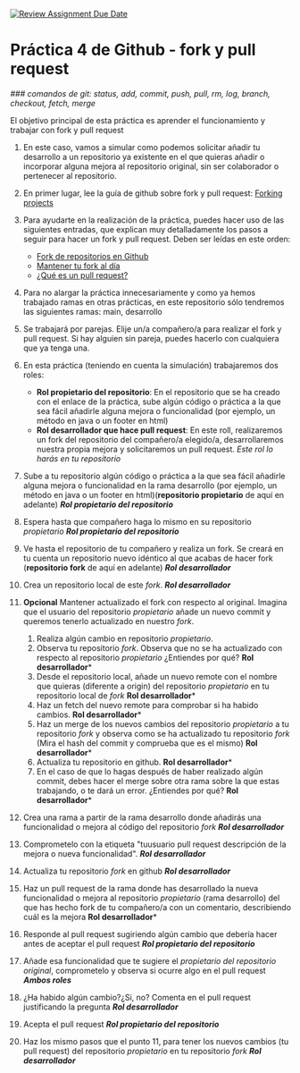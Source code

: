 [![Review Assignment Due Date](https://classroom.github.com/assets/deadline-readme-button-24ddc0f5d75046c5622901739e7c5dd533143b0c8e959d652212380cedb1ea36.svg)](https://classroom.github.com/a/4bfEpgIA)
# Práctica 4 de Github - fork y pull request
*### comandos de git: status, add, commit, push, pull, rm, log, branch, checkout, fetch, merge*

El objetivo principal de esta práctica es aprender el funcionamiento y trabajar con fork y pull request

1. En este caso, vamos a simular como podemos solicitar añadir tu desarrollo a un repositorio ya existente en el que quieras añadir o incorporar alguna mejora al repositorio original, sin ser colaborador o pertenecer al repositorio.
   
2. En primer lugar, lee la guía de github sobre fork y pull request: [Forking projects](https://guides.github.com/activities/forking/)
   
3. Para ayudarte en la realización de la práctica, puedes hacer uso de las siguientes entradas, que explican muy detalladamente los pasos a seguir para hacer un fork y pull request. Deben ser leídas en este orden:
    - [Fork de repositorios en Github](http://aprendegit.com/fork-de-repositorios-para-que-sirve/)
    - [Mantener tu fork al día](http://aprendegit.com/mantener-tu-fork-al-dia/)
    - [¿Qué es un pull request?](http://aprendegit.com/que-es-un-pull-request/)
     
   
4. Para no alargar la práctica innecesariamente y como ya hemos trabajado ramas en otras prácticas, en este repositorio sólo tendremos las siguientes ramas: main, desarrollo
   
5. Se trabajará por parejas. Elije un/a compañero/a para realizar el fork y pull request. Si hay alguien sin pareja, puedes hacerlo con cualquiera que ya tenga una.
   
6. En esta práctica (teniendo en cuenta la simulación) trabajaremos dos roles:
   - **Rol propietario del repositorio**: En el repositorio que se ha creado con el enlace de la práctica, sube algún código o práctica a la que sea fácil añadirle alguna mejora o funcionalidad (por ejemplo, un método en java o un footer en html)
   - **Rol desarrollador que hace pull request**: En este roll, realizaremos un fork del repositorio del compañero/a elegido/a, desarrollaremos nuestra propia mejora y solicitaremos un pull request. *Este rol lo harás en tu repositorio*

7. Sube a tu repositorio algún código o práctica a la que sea fácil añadirle alguna mejora o funcionalidad en la rama desarrollo (por ejemplo, un método en java o un footer en html)(**repositorio propietario** de aquí en adelante)  ***Rol propietario del repositorio***
   
8. Espera hasta que compañero haga lo mismo en su repositorio *propietario* ***Rol propietario del repositorio***
   
9. Ve hasta el repositorio de tu compañero y realiza un fork. Se creará en tu cuenta un repositorio nuevo idéntico al que acabas de hacer fork (**repositorio fork** de aquí en adelante) ***Rol desarrollador***
    
10. Crea un repositorio local de este *fork*. ***Rol desarrollador*** 

11. **Opcional** Mantener actualizado el fork con respecto al original. Imagina que el usuario del repositorio *propietario* añade un nuevo commit y queremos tenerlo actualizado en nuestro *fork*.
    
    1. Realiza algún cambio en repositorio *propietario*.
    2. Observa tu repositorio *fork*. Observa que no se ha actualizado con respecto al repositorio *propietario* ¿Entiendes por qué? **Rol desarrollador***
    3. Desde el repositorio local, añade un nuevo remote con el nombre que quieras (diferente a origin) del repositorio *propietario* en tu repositorio local de *fork* **Rol desarrollador***
    4. Haz un fetch del nuevo remote para comprobar si ha habido cambios. **Rol desarrollador***
    5. Haz un merge de los nuevos cambios del repositorio *propietario* a tu repositorio *fork* y observa como se ha actualizado tu repositorio *fork* (Mira el hash del commit y comprueba que es el mismo) **Rol desarrollador***
    6. Actualiza tu repositorio en github. **Rol desarrollador***
    7. En el caso de que lo hagas después de haber realizado algún commit, debes hacer el merge sobre otra rama sobre la que estas trabajando, o te dará un error. ¿Entiendes por qué? **Rol desarrollador***

12. Crea una rama a partir de la rama desarrollo donde añadirás una funcionalidad o mejora al código del repositorio *fork* ***Rol desarrollador***
    
13. Comprometelo con la etiqueta "tuusuario pull request descripción de la mejora o nueva funcionalidad". ***Rol desarrollador***

14. Actualiza tu repositorio *fork* en github ***Rol desarrollador***
15. Haz un pull request de la rama donde has desarrollado la nueva funcionalidad o mejora al repositorio *propietario* (rama desarrollo) del que has hecho fork de tu compañero/a con un comentario, describiendo cuál es la mejora **Rol desarrollador***
    
16. Responde al pull request sugiriendo algún cambio que debería hacer antes de aceptar el pull request ***Rol propietario del repositorio***
    
17. Añade esa funcionalidad que te sugiere el *propietario del repositorio original*, comprometelo y observa si ocurre algo en el pull request ***Ambos roles***
    
18. ¿Ha habido algún cambio?¿Si, no? Comenta en el pull request justificando la pregunta ***Rol desarrollador***
    
19. Acepta el pull request ***Rol propietario del repositorio***
    
20. Haz los mismo pasos que el punto 11, para tener los nuevos cambios (tu pull request) del repositorio *propietario* en tu repositorio *fork* ***Rol desarrollador***